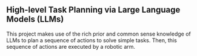 ## High-level Task Planning via Large Language Models (LLMs)

This project makes use of the rich prior and common sense knowledge of LLMs to plan a sequence of actions to solve simple tasks. Then, this sequence of actions are executed by a robotic arm.


